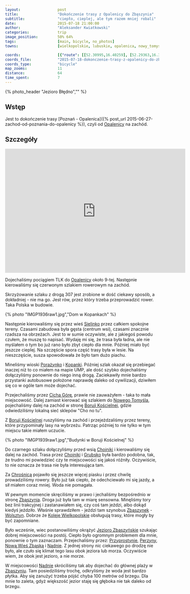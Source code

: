 ```yaml
---
layout:                 post
title:                  "Dokończenie trasy z Opalenicy do Zbąszynia"
subtitle:               "ciepło, cieplej, ale tym razem mniej robali"
date:                   2015-07-18 21:00:00
author:                 "Aleksander Kwiatkowski"
categories:             trip
image_position:         50% 64%
tags:                   [main, bicycle, no_photos]
towns:                  [wielkopolskie, lubuskie, opalenica, nowy_tomysl, zbaszyn]

coords:                 [{"route": [[52.30995,16.40259], [52.29363,16.38860], [52.28392,16.33049], [52.29174,16.29873], [52.27599,16.20938], [52.28082,16.20732], [52.27935,16.17419], [52.29137,16.16149], [52.29211,16.12690], [52.26333,16.05652], [52.26570,16.00279], [52.24252,15.97987], [52.24773,15.92966], [52.20930,15.91232], [52.19814,15.88580], [52.25093,15.88014], [52.24852,15.91653], [52.25942,15.90123]], "type": "bicycle"}]
coords_file:            "2015-07-18-dokonczenie-trasy-z-opalenicy-do-zbaszynia.json"
coords_type:            "bicycle"
map_zooms:              11
distance:               64
time_spent:             7
---
```


[wiki-opalenica]:               https://pl.wikipedia.org/wiki/Opalenica
[wiki-sielinko]:                https://pl.wikipedia.org/wiki/Sielinko
[wiki-porazynko]:               https://pl.wikipedia.org/wiki/Pora%C5%BCynko
[wiki-kopanki]:                 https://pl.wikipedia.org/wiki/Kopanki_(wojew%C3%B3dztwo_wielkopolskie)
[wiki-cicha-gora]:              https://pl.wikipedia.org/wiki/Cicha_G%C3%B3ra
[wiki-nowy-tomysl]:             https://pl.wikipedia.org/wiki/Nowy_Tomy%C5%9Bl
[wiki-boruja-koscielna]:        https://pl.wikipedia.org/wiki/Boruja_Ko%C5%9Bcielna
[wiki-chojniki]:                https://pl.wikipedia.org/wiki/Chojniki_(wojew%C3%B3dztwo_wielkopolskie)
[wiki-grubsko]:                 https://pl.wikipedia.org/wiki/Grubsko
[wiki-chrosnica]:               https://pl.wikipedia.org/wiki/Chro%C5%9Bnica_(wie%C5%9B_w_wojew%C3%B3dztwie_wielkopolskim)
[wiki-zbaszyn]:                 https://pl.wikipedia.org/wiki/Zb%C4%85szy%C5%84
[wiki-zbaszynek]:               https://pl.wikipedia.org/wiki/Zb%C4%85szynek
[wiki-wolsztyn]:                https://pl.wikipedia.org/wiki/Wolsztyn
[wiki-koleje-wlkp]:             https://pl.wikipedia.org/wiki/Koleje_Wielkopolskie#Leszno_.E2.80.93_Zb.C4.85szynek_.28linia_328.29
[wiki-jezioro-zbaszynskie]:     https://pl.wikipedia.org/wiki/B%C5%82%C4%99dno_(jezioro)
[wiki-przyprostynia]:           https://pl.wikipedia.org/wiki/Przyprostynia
[wiki-perzyny]:                 https://pl.wikipedia.org/wiki/Perzyny_(wojew%C3%B3dztwo_wielkopolskie)
[wiki-nwz]:                     https://pl.wikipedia.org/wiki/Nowa_Wie%C5%9B_Zb%C4%85ska
[wiki-nadnia]:                  https://pl.wikipedia.org/wiki/N%C4%85dnia


[vimeo1]:               https://vimeo.com/134003453
[vimeo2]:               https://vimeo.com/134003465
[vimeo3]:               https://vimeo.com/134003476
[vimeo4]:               https://vimeo.com/134061947
[vimeo5]:               https://vimeo.com/134089401

{% photo_header "Jezioro Błędno","" %}

Wstęp
-----

Jest to dokończenie trasy [Poznań - Opalenica]({% post_url 2015-06-27-zachod-od-poznania-do-opalenicy %}), czyli od
[Opalenicy][wiki-opalenica] na zachód.

Szczegóły
---------

<iframe height='405' width='590' frameborder='0' allowtransparency='true' scrolling='no' src='http://www.strava.com/activities/348754063/embed/a41a7b13f32dbe875d55e72101226fc8e43a26a8'></iframe>

Dojechaliśmy pociągiem TLK do [Opalenicy][wiki-opalenica] około 9-tej. Następnie kierowaliśmy się czerwonym szlakiem rowerowym
na zachód.

Skrzyżowanie szlaku z drogą 307 jest zrobione w dość ciekawy sposób, a dokładniej - nie ma go. Jest rów, przez który trzeba
przeprowadzić rower. Taka Polska w budowie.

{% photo "IMGP1936raw1.jpg","Dom w Kopankach" %}

Następnie kierowaliśmy się przez wieś [Sielinko][wiki-sielinko] przez całkiem spokojne tereny.
Czasami zabudowa była gęsta (centrum wsi), czasami
znacznie rzadsza na obrzeżach. Jest to w sumie oczywiste, ale z jakiegoś powodu czułem, że
muszę to napisać.
Wydaję mi się, że trasa była ładna, ale nie myślałem o tym bo już rano było zbyt ciepło dla mnie.
Później miało być jeszcze cieplej.
Na szczęście spora część trasy była w lesie. Na nieszczęście, susza spowodowała że było tam dużo piachu.

Mineliśmy wioski [Porażynko][wiki-porazynko] i [Kopanki][wiki-kopanki]. Później szlak okazał się przebiegać inaczej
niż to co miałem na mapie UMP, ale dość szybko
dojechaliśmy dołączyliśmy ponownie do niego inną drogą.
Zaciekawiły mnie bardzo przystanki autobusowe położone naprawdę daleko od
cywilizacji, dziwiłem się co w ogóle tam może dojechać.

Przejechaliśmy przez [Cichą Górę][wiki-cicha-gora], prawie nie zauważyłem - taka to mała miejscowość. Dalej zamiast
kierować się szlakiem do [Nowego Tomyśla][wiki-nowy-tomysl],
pojechaliśmy dalej na zachód w stronę [Boruji Kościelnej][wiki-boruja-koscielna],
gdzie odwiedziliśmy lokalną sieć sklepów "Cho no tu".

Z [Boruji Kościelnej][wiki-boruja-koscielna] ruszyliśmy na zachód i przejeżdzaliśmy przez tereny,
które przypominały lasy na wybrzeżu. Patrząc później to
nie tylko w tym miejscu takie miałem uczucie.

{% photo "IMGP1939raw1.jpg","Budynki w Boruji Kościelnej" %}

Do czarnego szlaku dołączyliśmy przed wsią [Chojniki][wiki-chojniki] i kierowaliśmy się dalej na zachód. Trasa przez
[Chojniki][wiki-chojniki] i [Grubsko][wiki-grubsko]
była bardzo podobna, tak, że trudno mi powiedzieć czy te miejscowości się jakoś róźniły. Oczywiście, to nie oznacza
że trasa nie była interesująca tam.

Za [Chrośnicą][wiki-chrosnica] pojawiło się jeszcze więcej piasku i przez chwilę prowadziliśmy rowery. Było już tak ciepło,
że odechciewało mi się
jazdy, a sił miałem coraz mniej. Woda nie pomagała.

W pewnym momencie skręciliśmy w prawo i jechaliśmy bezpośrednio w stronę
[Zbąszynia][wiki-zbaszyn]. Droga już była tam w miarę sensowna. Minęliśmy tory bez linii trakcyjnej i zastanawiałem się,
czy coś tam jeździ, albo dokąd kiedyś jeździło. Właśnie sprawdziłem - jeździ tam
szynobus [Zbąszynek][wiki-zbaszynek] - [Wolsztyn][wiki-wolsztyn]. Dobrze że [Koleje Wielkopolskie][wiki-koleje-wlkp]
obsługują trasy, które mogły by być zapomniane.

Było wcześnie, wiec postanowiliśmy okrążyć [Jezioro Zbąszyńskie][wiki-jezioro-zbaszynskie]
szukając dobrej miejscowości na postój. Ciepło było
ogromnym problemem dla mnie, ponownie o tym zaznaczam. Przejechaliśmy przez: [Przyprostynie][wiki-przyprostynia],
[Perzyny][wiki-perzyny], [Nową Wieś Zbąską][wiki-nwz] i [Nądnie][wiki-nadnia]. Z jednej strony nic
ciekawego po drodzę nie było, ale czuło się klimat tego lasu obok jeziora lub morza. Oczywiście wiem,
że obok jest jezioro, a nie morze.

W miejscowości [Nądnie][wiki-nadnia]
skróciliśmy
tak aby dojechać do głównej plaży w [Zbąszyniu][wiki-zbaszyn]. Tam posiedziliśmy trochę, odkryliśmy że woda jest
bardzo płytka. Aby się
zanużyć trzeba pójść chyba 100 metrów od brzegu. Dla mnie to zaleta, gdyż większość jezior staję się głęboka nie tak
daleko od brzegu.
